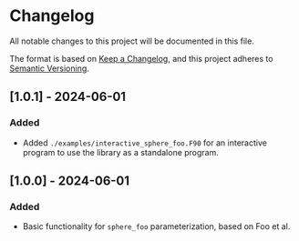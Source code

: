 # Changelog

All notable changes to this project will be documented in this file.

The format is based on [Keep a Changelog](https://keepachangelog.com/en/1.1.0/),
and this project adheres to [Semantic Versioning](https://semver.org/spec/v2.0.0.html).

## [1.0.1] - 2024-06-01

### Added

- Added `./examples/interactive_sphere_foo.F90` for an interactive program to use the library as a standalone program.

## [1.0.0] - 2024-06-01

### Added

- Basic functionality for `sphere_foo` parameterization, based on Foo et al.